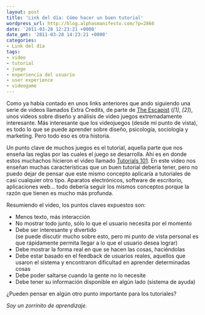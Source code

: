 ```yaml
---
layout: post
title: 'Link del día: Cómo hacer un buen tutorial'
wordpress_url: http://blog.alphasmanifesto.com/?p=2866
date: '2011-03-28 12:23:21 +0000'
date_gmt: '2011-03-28 14:23:21 +0000'
categories:
- Link del día
tags:
- video
- tutorial
- juego
- experiencia del usuario
- user experience
- videogame
---
```


Como ya había  contado en unos links anteriores que ando siguiendo una serie de videos llamados Extra Credits, de parte de [The Escapist](http://www.escapistmagazine.com/) (_[1]_, _[2]_), unos videos sobre diseño y análisis de video juegos extremadamente interesante. Más interesante que los videojuegos (desde mi punto de vista), es todo lo que se puede aprender sobre diseño, psicología, sociología y marketing. Pero todo eso es otra historia.

Un punto clave de muchos juegos es el tutorial, aquella parte que nos enseña las reglas por las cuales el juego se desarrolla. Ahí es en donde estos muchachos hicieron el video llamado [Tutorials 101](http://www.escapistmagazine.com/videos/view/extra-credits/2921-Tutorials-101). En este video nos enseñan muchas características que un buen tutorial debería tener, pero no puedo dejar de pensar que este mismo concepto aplicaría a tutoriales de casi cualquier otro tipo. Aparatos electrónicos, software de escritorio, aplicaciones web... todo debería seguir los mismos conceptos porque la razón que tienen es mucho más profunda.

Resumiendo el video, los puntos claves expuestos son:

- Menos texto, más interacción
- No mostrar todo junto, sólo lo que el usuario necesita por el momento
- Debe ser interesante y divertido<br />
(se puede discutir mucho sobre esto, pero mi punto de vista personal es que rápidamente permita llegar a lo que el usuario desea lograr)
- Debe mostrar la forma real en que se hacen las cosas, haciéndolas
- Debe estar basado en el feedback de usuarios reales, aquellos que usaron el sistema y encontraron dificultad en aprender determinadas cosas
- Debe poder saltarse cuando la gente no lo necesite
- Debe tener su información disponible en algún lado (sistema de ayuda)

¿Pueden pensar en algún otro punto importante para los tutoriales?

_Soy un zorrinito de aprendizaje._
